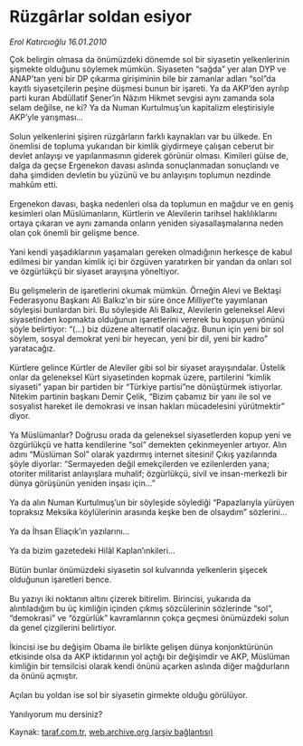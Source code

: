 # Rüzgârlar soldan esiyor

*Erol Katırcıoğlu 16.01.2010*

<div class="yazi">Çok belirgin olmasa da önümüzdeki dönemde sol bir siyasetin yelkenlerinin şişmekte olduğunu söylemek mümkün. Siyaseten “sağda” yer alan DYP ve ANAP’tan yeni bir DP çıkarma girişiminin bile bir zamanlar adları “sol”da kayıtlı siyasetçilerin peşine düşmesi bunun bir işareti. Ya da AKP’den ayrılıp parti kuran Abdüllatif Şener’in Nâzım Hikmet sevgisi aynı zamanda sola selam değilse, ne ki? Ya da Numan Kurtulmuş’un kapitalizm eleştirisiyle AKP’yle yarışması... <br/><br/>Solun yelkenlerini şişiren rüzgârların farklı kaynakları var bu ülkede. En önemlisi de topluma yukarıdan bir kimlik giydirmeye çalışan ceberut bir devlet anlayışı ve yapılanmasının giderek görünür olması. Kimileri gülse de, dalga da geçse Ergenekon davası aslında sonuçlanmadan sonuçlandı ve daha şimdiden devletin bu yüzünü ve bu anlayışını toplumun nezdinde mahkûm etti. <br/><br/>Ergenekon davası, başka nedenleri olsa da toplumun en mağdur ve en geniş kesimleri olan Müslümanların, Kürtlerin ve Alevilerin tarihsel haklılıklarını ortaya çıkaran ve aynı zamanda onların yeniden siyasallaşmalarına neden olan çok önemli bir gelişme bence. <br/><br/>Yani kendi yaşadıklarının yaşamaları gereken olmadığının herkesçe de kabul edilmesi bir yandan kimlik içi bir özgüven yaratırken bir yandan da onları sol ve özgürlükçü bir siyaset arayışına yöneltiyor. <br/><br/>Bu gelişmelerin de işaretlerini okumak mümkün. Örneğin Alevi ve Bektaşi Federasyonu Başkanı Ali Balkız’ın bir süre önce <i>Milliyet</i>’te yayımlanan söyleşisi bunlardan biri. Bu söyleşide Ali Balkız, Alevilerin geleneksel Alevi siyasetinden kopmakta olduğunun işaretlerini vererek bu kopuşun yönünü şöyle belirtiyor: “(...) biz düzene alternatif olacağız. Bunun için yeni bir sol söylem, sosyal demokrat yeni bir heyecan, yeni bir dil, yeni bir kadro” yaratacağız. <br/><br/>Kürtlere gelince Kürtler de Aleviler gibi sol bir siyaset arayışındalar. Üstelik onlar da geleneksel Kürt siyasetinden kopmak üzere, partilerini “kimlik siyaseti” yapan bir partiden bir “Türkiye partisi”ne dönüştürmek istiyorlar. Nitekim partinin başkanı Demir Çelik, “Bizim çabamız bir yanı ile sol ve sosyalist hareket ile demokrasi ve insan hakları mücadelesini yürütmektir” diyor. <br/><br/>Ya Müslümanlar? Doğrusu orada da geleneksel siyasetlerden kopup yeni ve özgürlükçü ve hatta kendilerine “sol” demekten çekinmeyenler artıyor. Alın adını “Müslüman Sol” olarak yazdırmış internet sitesini! Çıkış yazılarında şöyle diyorlar: “Sermayeden değil emekçilerden ve ezilenlerden yana; otoriter militarist anlayışlara muhalif; özgürlükçü, sivil ve insan-merkezli bir dünya görüşünün yeniden inşası için...” <br/><br/>Ya da alın Numan Kurtulmuş’un bir söyleşide söylediği “Papazlarıyla yürüyen topraksız Meksika köylülerinin arasında keşke ben de olsaydım” sözlerini... <br/><br/>Ya da İhsan Eliaçık’ın yazılarını... <br/><br/>Ya da bizim gazetedeki Hilâl Kaplan’ınkileri... <br/><br/>Bütün bunlar önümüzdeki siyasetin sol kulvarında yelkenlerin şişecek olduğunun işaretleri bence. <br/><br/>Bu yazıyı iki noktanın altını çizerek bitirelim. Birincisi, yukarıda da alıntıladığım bu üç kimliğin içinden çıkmış sözcülerinin sözlerinde “sol”, “demokrasi” ve “özgürlük” kavramlarının çokça geçmesi önümüzdeki solun da genel çizgilerini belirtiyor. <br/><br/>İkincisi ise bu değişim Obama ile birlikte gelişen dünya konjonktürünün etkisinde olsa da AKP iktidarının yol açtığı bir değişimdir ve AKP, Müslüman kimliğin bir temsilcisi olarak kendi önünü açarken aslında diğer mağdurların da önünü açmıştır. <br/><br/>Açılan bu yoldan ise sol bir siyasetin girmekte olduğu görülüyor. <br/><br/>Yanılıyorum mu dersiniz?</div>

Kaynak: [taraf.com.tr](http://taraf.com.tr:80/makale/9539.htm), [web.archive.org (arşiv bağlantısı)](http://web.archive.org/web/20100329060521/http://taraf.com.tr:80/makale/9539.htm)
